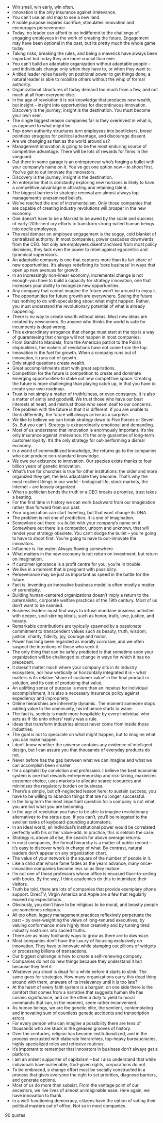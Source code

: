  - Win small, win early, win often.
 - Innovation is the only insurance against irrelevance.
 - You can’t use an old map to see a new land.
 - A noble purpose inspires sacrifice, stimulates innovation and encourages perseverance.
 - Today, no leader can afford to be indifferent to the challenge of engaging employees in the work of creating the future. Engagement may have been optional in the past, but its pretty much the whole game today.
 - Taking risks, breaking the rules, and being a maverick have always been important but today they are more crucial than ever.
 - You can’t build an adaptable organization without adaptable people – and individuals change only when they have to, or when they want to.
 - A titled leader relies heavily on positional power to get things done; a natural leader is able to mobilize others without the whip of formal authority.
 - Organizational structures of today demand too much from a few, and not much at all from everyone else.
 - In the age of revolution it is not knowledge that produces new wealth, but insight – insight into opportunities for discontinuous innovation. Discovery is the journey; insight is the destination. You must become your own seer.
 - The single biggest reason companies fail is they overinvest in what is, as opposed to what might be.
 - Top-down authority structures turn employees into bootlickers, breed pointless struggles for political advantage, and discourage dissent.
 - Are we changing as fast as the world around us?
 - Management innovation is going to be the most enduring source of competitive advantage. There will be lots of rewards for firms in the vanguard.
 - Out there in some garage is an entrepreneur who’s forging a bullet with your company’s name on it. You’ve got one option now – to shoot first. You’ve got to out innovate the innovators.
 - Discovery is the journey; insight is the destination.
 - An enterprise that is constantly exploring new horizons is likely to have a competitive advantage in attracting and retaining talent.
 - The biggest barriers to strategic renewal are almost always top management’s unexamined beliefs.
 - We’ve reached the end of incrementalism. Only those companies that are capable of creating industry revolutions will prosper in the new economy.
 - One doesn’t have to be a Marxist to be awed by the scale and success of early-20th-cent ury efforts to transform strong-willed human beings into docile employees.
 - The real damper on employee engagement is the soggy, cold blanket of centralized authority. In most companies, power cascades downwards from the CEO. Not only are employees disenfranchised from most policy decisions, they lack even the power to rebel against egocentric and tyrannical supervisors.
 - An adaptable company is one that captures more than its fair share of new opportunities. It’s always redefining its ‘core business’ in ways that open up new avenues for growth.
 - In an increasingly non-linear economy, incremental change is not enough-you have to build a capacity for strategy innovation, one that increases your ability to recognize new opportunities.
 - Any company that cannot imagine the future won’t be around to enjoy it.
 - The opportunities for future growth are everywhere. Seeing the future has nothing to do with speculating about what might happen. Rather, you must understand the revolutionary potential of what is already happening.
 - There is no way to create wealth without ideas. Most new ideas are created by newcomers. So anyone who thinks the world is safe for incumbents is dead wrong.
 - This extraordinary arrogance that change must start at the top is a way of guaranteeing that change will not happen in most companies.
 - From Gandhi to Mandela, from the American patriot to the Polish shipbuilders, the makers of revolutions have not come from the top.
 - Innovation is the fuel for growth. When a company runs out of innovation, it runs out of growth.
 - Only stupid questions create wealth.
 - Great accomplishments start with great aspirations.
 - Competition for the future is competition to create and dominate emerging opportunities-to stake out new competitive space. Creating the future is more challenging than playing catch up, in that you have to create your own roadmap.
 - Trust is not simply a matter of truthfulness, or even constancy. It is also a matter of amity and goodwill. We trust those who have our best interests at heart, and mistrust those who seem deaf to our concerns.
 - The problem with the future is that it is different, if you are unable to think differently, the future will always arrive as a surprise.
 - We like to believe we can break strategy down to Five Forces or Seven Ss. But you can’t. Strategy is extraordinarily emotional and demanding.
 - Most of us understand that innovation is enormously important. It’s the only insurance against irrelevance. It’s the only guarantee of long-term customer loyalty. It’s the only strategy for out-performing a dismal economy.
 - In a world of commoditized knowledge, the returns go to the companies who can produce non-standard knowledge.
 - We owe our existence to innovation. Our species exists thanks to four billion years of genetic innovation.
 - What’s true for churches is true for other institutions: the older and more organized they get, the less adaptable they become. That’s why the most resilient things in our world – biological life, stock markets, the Internet – are loosely organized.
 - When a politician bends the truth or a CEO breaks a promise, trust takes a beating.
 - For the first time in history we can work backward from our imagination rather than forward from our past.
 - Your organization can start tweeting, but that wont change its DNA.
 - The problem is not one of prediction. It is one of imagination.
 - Somewhere out there is a bullet with your company’s name on it. Somewhere out there is a competitor, unborn and unknown, that will render your strategy obsolete. You can’t dodge the bullet – you’re going to have to shoot first. You’re going to have to out-innovate the innovators.
 - Influence is like water. Always flowing somewhere.
 - What matters in the new economy is not return on investment, but return on imagination.
 - If customer ignorance is a profit centre for you, you’re in trouble.
 - We live in a moment that is pregnant with possibility.
 - Perseverance may be just as important as speed in the battle for the future.
 - Fact is, inventing an innovative business model is often mostly a matter of serendipity.
 - Building human-centered organizations doesn’t imply a return to the paternalistic, corporate welfare practices of the 19th century. Most of us don’t want to be nannied.
 - Business leaders must find ways to infuse mundane business activities with deeper, soul-stirring ideals, such as honor, truth, love, justice, and beauty.
 - Remarkable contributions are typically spawned by a passionate commitment to transcendent values such as beauty, truth, wisdom, justice, charity, fidelity, joy, courage and honor.
 - Power has long been regarded as morally corrosive, and we often suspect the intentions of those who seek it.
 - The only thing that can be safely predicted is that sometime soon your organization will be challenged to change in ways for which it has no precedent.
 - It doesn’t matter much where your company sits in its industry ecosystem, nor how vertically or horizontally integrated it is – what matters is its relative ‘share of customer value’ in the final product or solution, and its cost of producing that value.
 - An uplifting sense of purpose is more than an impetus for individual accomplishment, it is also a necessary insurance policy against expediency and impropriety.
 - Online hierarchies are inherently dynamic. The moment someone stops adding value to the community, his influence starts to wane.
 - The fact is, society is made more hospitable by every individual who acts as if ‘do unto others’ really was a rule.
 - Ideas that transform industries almost never come from inside those industries.
 - The goal is not to speculate on what might happen, but to imagine what you can make happen.
 - I don’t know whether the universe contains any evidence of intelligent design, but I can assure you that thousands of everyday products do not.
 - Never before has the gap between what we can imagine and what we can accomplish been smaller.
 - I’m a capitalist by conviction and profession. I believe the best economic system is one that rewards entrepreneurship and risk-taking, maximizes customer choice, uses markets to allocate scarce resources and minimizes the regulatory burden on business.
 - There’s a simple, but oft-neglected lesson here: to sustain success, you have to be willing to abandon things that are no longer successful.
 - In the long term the most important question for a company is not what you are but what you are becoming.
 - In the age of revolution you have to be able to imagine revolutionary alternatives to the status quo. If you can’t, you’ll be relegated to the swollen ranks of keyboard-pounding automatons.
 - In an ideal world, an individual’s institutional power would be correlated perfectly with his or her value-add. In practice, this is seldom the case.
 - Strategy is, above all else, the search for above average returns.
 - In most companies, the formal hierarchy is a matter of public record – it’s easy to discover who’s in charge of what. By contrast, natural leaders don’t appear on any organization chart.
 - The value of your network is the square of the number of people in it.
 - Like a child star whose fame fades as the years advance, many once-innovative companies become less so as they mature.
 - I’m not one of those professors whose office is encased floor-to-ceiling with books. By the way, I think academics do this to intimidate their visitors.
 - Truth be told, there are lots of companies that provide exemplary phone support. DirecTV, Virgin America and Apple are a few that regularly exceed my expectations.
 - Obviously, you don’t have to be religious to be moral, and beastly people are sometimes religious.
 - All too often, legacy management practices reflexively perpetuate the past – by over-weighting the views of long-tenured executives, by valuing conformance more highly than creativity and by turning tired industry nostrums into sacred truths.
 - There are as many foolhardy ways to grow as there are to downsize.
 - Most companies don’t have the luxury of focusing exclusively on innovation. They have to innovate while stamping out zillions of widgets or processing billions of transactions.
 - Our biggest challenge is how to create a self-renewing company.
 - Companies do not do new things because they understand it but because they feel it.
 - Whatever you shoot is dead for a while before it starts to stink. The same goes for strategies. How many organizations carry this dead thing around with them, unaware of its irrelevancy until it is too late?
 - At the heart of every faith system is a bargain: on one side there is the comfort that comes from a narrative that suggests human life has cosmic significance, and on the other a duty to yield to moral commands that can, in the moment, seem rather inconvenient.
 - As human beings, we are the genetic elite, the sentient, contemplating and innovating sum of countless genetic accidents and transcription errors.
 - For every person who can imagine a possibility there are tens of thousands who are stuck in the greased grooves of history.
 - Over the centuries, religion has become institutionalized, and in the process encrusted with elaborate hierarchies, top-heavy bureaucracies, highly specialized roles and reflexive routines.
 - It’s important to remember that innovators in business don’t always get a platform.
 - I am an ardent supporter of capitalism – but I also understand that while individuals have inalienable, God-given rights, corporations do not.
 - To be embraced, a change effort must be socially constructed in a process that gives everyone the right to set priorities, diagnose barriers, and generate options.
 - Most of us do more than subsist. From the vantage point of our ancestors, we live lives of almost unimaginable ease. Here again, we have innovation to thank.
 - In a well-functioning democracy, citizens have the option of voting their political masters out of office. Not so in most companies.

90 quotes